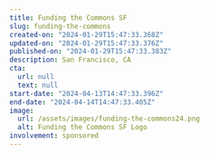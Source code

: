 ```yaml
---
title: Funding the Commons SF
slug: funding-the-commons
created-on: "2024-01-29T15:47:33.368Z"
updated-on: "2024-01-29T15:47:33.376Z"
published-on: "2024-01-29T15:47:33.383Z"
description: San Francisco, CA
cta:
  url: null
  text: null
start-date: "2024-04-13T14:47:33.396Z"
end-date: "2024-04-14T14:47:33.405Z"
image:
  url: /assets/images/funding-the-commons24.png
  alt: Funding the Commons SF Logo
involvement: sponsored
---
```

